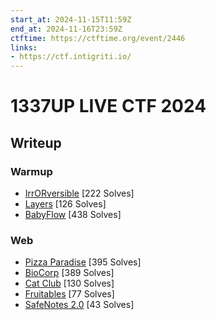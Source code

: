 ```yaml
---
start_at: 2024-11-15T11:59Z
end_at: 2024-11-16T23:59Z
ctftime: https://ctftime.org/event/2446
links:
- https://ctf.intigriti.io/
---
```


# 1337UP LIVE CTF 2024

## Writeup

### Warmup

- [IrrORversible](Warmup/IrrORversible/index.md) [222 Solves]
- [Layers](Warmup/Layers/index.md) [126 Solves]
- [BabyFlow](Warmup/BabyFlow/index.md) [438 Solves]

### Web

- [Pizza Paradise](Web/Pizza_Paradise/index.md) [395 Solves]
- [BioCorp](Web/BioCorp/index.md) [389 Solves]
- [Cat Club](Web/Cat_Club/index.md) [130 Solves]
- [Fruitables](Web/Fruitables/index.md) [77 Solves]
- [SafeNotes 2.0](Web/SafeNotes_2.0/index.md) [43 Solves]
